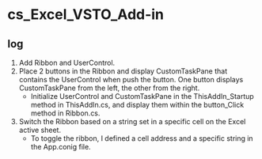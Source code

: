 # cs_Excel_VSTO_Add-in

## log
1. Add Ribbon and UserControl.
2. Place 2 buttons in the Ribbon and display CustomTaskPane that contains the UserControl when push the button. One button displays CustomTaskPane from the left, the other from the right.
    - Initialize UserControl and CustomTaskPane in the ThisAddIn_Startup method in ThisAddIn.cs, and display them within the button_Click method in Ribbon.cs.
3. Switch the Ribbon based on a string set in a specific cell on the Excel active sheet.
    - To toggle the ribbon, I defined a cell address and a specific string in the App.conig file.
